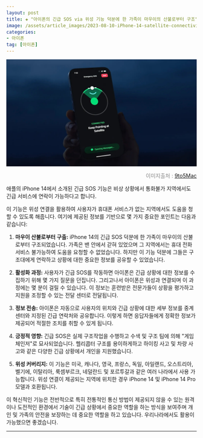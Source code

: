 ```yaml
---
layout: post  
title: ✚ "아이폰의 긴급 SOS via 위성 기능 덕분에 한 가족이 마우이의 산불로부터 구조"
image: /assets/article_images/2023-08-10-iPhone-14-satellite-connectivity/1.jpg
categories:
- 아이폰
tag: [아이폰]
---
```


<div class="markdown-image">
<img src="/assets/article_images/2023-08-10-iPhone-14-satellite-connectivity/1.jpg" alt="" align="middle"/><p style="text-align:right;  color:#878787"> 이미지출처 : <a href="https://9to5mac.com/2023/08/09/family-rescued-wildfires-maui-iphone-satellite/"> 9to5Mac </a></p> </div>

<p class="drop-korean">
애플의 iPhone 14에서 소개된 긴급 SOS 기능은 비상 상황에서 통화불가 지역에서도 긴급 서비스에 연락이 가능하다고 합니다.
</p>
 이 기능은 위성 연결을 활용하여 사용자가 휴대폰 서비스가 없는 지역에서도 도움을 청할 수 있도록 해줍니다. 여기에 제공된 정보를 기반으로 몇 가지 중요한 포인트는 다음과 같습니다:

1. **마우이 산불로부터 구출:** iPhone 14의 긴급 SOS 덕분에 한 가족이 마우이의 산불로부터 구조되었습니다. 가족은 밴 안에서 갇혀 있었으며 그 지역에서는 휴대 전화 서비스 불가능하여 도움을 요청할 수 없었습니다. 하지만 이 기능 덕분에 그들은 구조대에게 연락하고 상황에 대한 중요한 정보를 공유할 수 있었습니다.

2. **활성화 과정:** 사용자가 긴급 SOS를 작동하면 아이폰은 긴급 상황에 대한 정보를 수집하기 위해 몇 가지 질문을 던집니다. 그리고나서 아이폰은 위성과 연결되며 이 과정에는 몇 분이 걸릴 수 있습니다. 이 정보는 훈련받은 전문가들이 상황을 평가하고 지원을 조정할 수 있는 전달 센터로 전달됩니다.

3. **정보 전송:** 아이폰은 자동으로 사용자의 위치와 긴급 상황에 대한 세부 정보를 중계 센터와 지정된 긴급 연락처와 공유합니다. 이렇게 하면 응답자들에게 정확한 정보가 제공되어 적절한 조치를 취할 수 있게 됩니다.

4. **긍정적 영향:** 긴급 SOS은 실제 구조작업을 수행하고 수색 및 구조 팀에 의해 "게임 체인저"로 묘사되었습니다. 헬리콥터 구조를 용이하게하고 하이킹 사고 및 차량 사고와 같은 다양한 긴급 상황에서 개인을 지원했습니다.

5. **위성 커버리지:** 이 기능은 미국, 캐나다, 영국, 프랑스, 독일, 아일랜드, 오스트리아, 벨기에, 이탈리아, 룩셈부르크, 네덜란드 및 포르투갈과 같은 여러 나라에서 사용 가능합니다. 위성 연결이 제공되는 지역에 위치한 경우 iPhone 14 및 iPhone 14 Pro 모델과 호환됩니다.

이 혁신적인 기능은 전반적으로 특히 전통적인 통신 방법이 제공되지 않을 수 있는 원격이나 도전적인 환경에서 기술이 긴급 상황에서 중요한 역할을 하는 방식을 보여주며 개인 및 가족의 안전을 보장하는 데 중요한 역할을 하고 있습니다. 우리나라에서도 활용이 가능했으면 좋겠습니다.

---